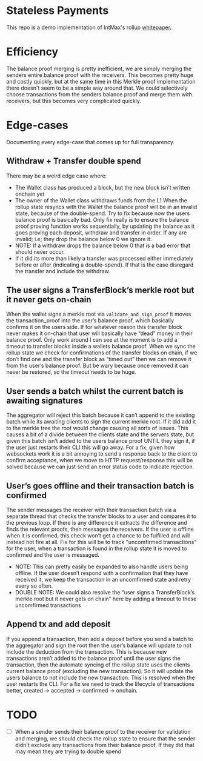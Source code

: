 # Stateless Payments

This repo is a demo implementation of IntMax's rollup [whitepaper](https://eprint.iacr.org/2023/1082.pdf).

# Efficiency

The balance proof merging is pretty inefficient, we are simply merging the senders entire balance proof with the receivers. This becomes pretty huge and costly quickly, but at the same time in this Merkle proof implementation there doesn't seem to be a simple way around that. We could selectively choose transactions from the senders balance proof and merge them with receivers, but this becomes very complicated quickly. 

# Edge-cases

Documenting every edge-case that comes up for full transparency.

## Withdraw + Transfer double spend
There may be a weird edge case where:
- The Wallet class has produced a block, but the new block isn’t written onchain yet
- The owner of the Wallet class withdraws funds from the L1
When the rollup state resyncs with the Wallet the balance proof will be in an invalid state, because of the double-spend.
Try to fix because now the users balance proof is basically bad. Only fix really is to ensure the balance proof proving function works sequentially, by updating the balance as it goes proving each deposit, withdraw and transfer in order. If any are invalid; i.e; they drop the balance below 0 we ignore it. 
- NOTE: If a withdraw drops the balance below 0 that is a bad error that should never occur.
- If it did its more than likely a transfer was processed either immediately before or after (indicating a double-spend). If that is the case disregard the transfer and include the withdraw.


## The user signs a TransferBlock’s merkle root but it never gets on-chain
When the wallet signs a merkle root via `validate_and_sign_proof` it moves the transaction_proof into the user’s balance proof, which basically confirms it on the users side.
If for whatever reason this transfer block never makes it on-chain that user will basically have “dead” money in their balance proof.
Only work around I can see at the moment is to add a timeout to transfer blocks inside a wallets balance proof. When we sync the rollup state we check for confirmations of the transfer blocks on chain, if we don’t find one and the transfer block as “timed out” then we can remove it from the user’s balance proof.
But be wary because once removed it can never be restored, so the timeout needs to 
be huge.

## User sends a batch whilst the current batch is awaiting signatures
The aggregator will reject this batch because it can’t append to the existing batch while its awaiting clients to sign the current merkle root. If it did add it to the merkle tree the root would change causing all sorts of issues. 
This causes a bit of a divide between the clients state and the servers state, but given this batch isn’t added to the users balance proof UNTIL they sign it, if the user just restarts their CLI this will go away.
For a fix, given how websockets work it is a bit annoying to send a response back to the client to confirm acceptance, when we move to HTTP request/response this will be solved because we can just send an error status code to indicate rejection.

## User’s goes offline and their transaction batch is confirmed
The sender messages the receiver with their transaction batch via a separate thread that checks the transfer blocks to a user and compares it to the previous loop. If there is any difference it extracts the difference and finds the relevant proofs, then messages the receivers.
If the user is offline when it is confirmed, this check won’t get a chance to be fulfilled and will instead not fire at all.
Fix for this will be to track "uncomfirmed transactions” for the user, when a transaction is found in the rollup state it is moved to confirmed and the user is messaged.
- NOTE: This can pretty easily be expanded to also handle users being offline. If the user doesn’t respond with a confirmation that they have received it, we keep the transaction in an uncomfirmed state and retry every so often.
- DOUBLE NOTE: We could also resolve the “user signs a TransferBlock’s merkle root but it never gets on chain” here by adding a timeout to these uncomfirmed transactions

## Append tx and add deposit
If you append a transaction, then add a deposit before you send a batch to the aggregator and sign the root then the user’s balance will update to not include the deduction from the transaction.
This is because new transactions aren’t added to the balance proof until the user signs the transaction, then the automate syncing of the rollup state uses the clients current balance proof (excluding the new transaction). So it will update the users balance to not include the new transaction.
This is resolved when the user restarts the CLI.
For a fix we need to track the lifecycle of transactions better, created → accepted → confirmed → onchain.


# TODO

- [ ] When a sender sends their balance proof to the receiver for validation and merging, we should check the rollup state to ensure that the sender didn't exclude any transactions from their balance proof. If they did that may mean they are trying to double spend
